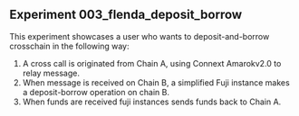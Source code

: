 ## Experiment 003_flenda_deposit_borrow


This experiment showcases a user who wants to deposit-and-borrow crosschain in the following way:
1. A cross call is originated from Chain A, using Connext Amarokv2.0 to relay message.
2. When message is received on Chain B, a simplified Fuji instance makes a deposit-borrow operation on chain B.
3. When funds are received fuji instances sends funds back to Chain A. 

